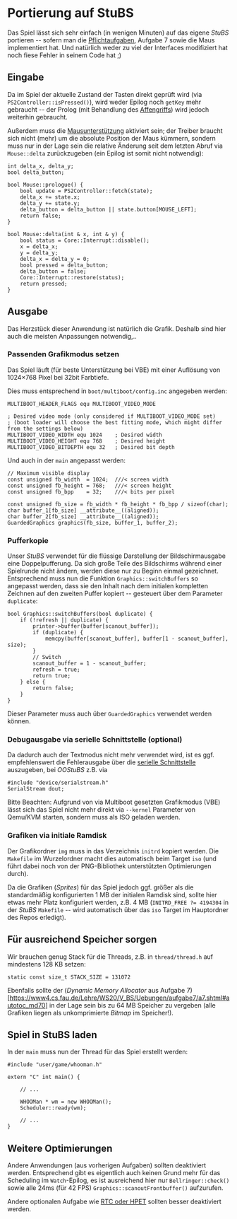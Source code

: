Portierung auf StuBS
====================

Das Spiel lässt sich sehr einfach (in wenigen Minuten) auf das eigene *StuBS* portieren -- sofern man die [Pflichtaufgaben](https://www4.cs.fau.de/Lehre/WS20/V_BS/Uebungen/#aufgaben), Aufgabe 7 sowie die Maus implementiert hat.
Und natürlich weder zu viel der Interfaces modifiziert hat noch fiese Fehler in seinem Code hat ;)


Eingabe
-------

Da im Spiel der aktuelle Zustand der Tasten direkt geprüft wird (via `PS2Controller::isPressed()`), wird weder Epilog noch `getKey` mehr gebraucht -- der Prolog (mit Behandlung des [Affengriffs](https://de.wikipedia.org/wiki/Klammergriff)) wird jedoch weiterhin gebraucht.

Außerdem muss die [Mausunterstützung](https://www4.cs.fau.de/Lehre/WS20/V_BS/Uebungen/aufgabe2/a2.shtml#autotoc_md31) aktiviert sein; der Treiber braucht sich nicht (mehr) um die absolute Position der Maus kümmern, sondern muss nur in der Lage sein die relative Änderung seit dem letzten Abruf via `Mouse::delta` zurückzugeben (ein Epilog ist somit nicht notwendig):

	int delta_x, delta_y;
	bool delta_button;

	bool Mouse::prologue() {
		bool update = PS2Controller::fetch(state);
		delta_x += state.x;
		delta_y += state.y;
		delta_button = delta_button || state.button[MOUSE_LEFT];
		return false;
	}

	bool Mouse::delta(int & x, int & y) {
		bool status = Core::Interrupt::disable();
		x = delta_x;
		y = delta_y;
		delta_x = delta_y = 0;
		bool pressed = delta_button;
		delta_button = false;
		Core::Interrupt::restore(status);
		return pressed;
	}


Ausgabe
-------

Das Herzstück dieser Anwendung ist natürlich die Grafik.
Deshalb sind hier auch die meisten Anpassungen notwendig,..

###  Passenden Grafikmodus setzen

Das Spiel läuft (für beste Unterstützung bei VBE) mit einer Auflösung von 1024×768 Pixel bei 32bit Farbtiefe.

Dies muss entsprechend in `boot/multiboot/config.inc` angegeben werden:

	MULTIBOOT_HEADER_FLAGS equ MULTIBOOT_VIDEO_MODE
	
	; Desired video mode (only considered if MULTIBOOT_VIDEO_MODE set)
	; (boot loader will choose the best fitting mode, which might differ from the settings below)
	MULTIBOOT_VIDEO_WIDTH equ 1024    ; Desired width
	MULTIBOOT_VIDEO_HEIGHT equ 768    ; Desired height
	MULTIBOOT_VIDEO_BITDEPTH equ 32   ; Desired bit depth

Und auch in der `main` angepasst werden:

	// Maximum visible display
	const unsigned fb_width  = 1024;  ///< screen width
	const unsigned fb_height = 768;   ///< screen height
	const unsigned fb_bpp    = 32;    ///< bits per pixel

	const unsigned fb_size = fb_width * fb_height * fb_bpp / sizeof(char);
	char buffer_1[fb_size] __attribute__((aligned));
	char buffer_2[fb_size] __attribute__((aligned));
	GuardedGraphics graphics(fb_size, buffer_1, buffer_2);


### Pufferkopie

Unser *StuBS* verwendet für die flüssige Darstellung der Bildschirmausgabe eine Doppelpufferung.
Da sich große Teile des Bildschirms während einer Spielrunde nicht ändern, werden diese nur zu Beginn einmal gezeichnet.
Entsprechend muss nun die Funktion `Graphics::switchBuffers` so angepasst werden, dass sie den Inhalt nach dem initialen kompletten Zeichnen auf den zweiten Puffer kopiert -- gesteuert über dem Parameter `duplicate`:

	bool Graphics::switchBuffers(bool duplicate) {
		if (!refresh || duplicate) {
			printer->buffer(buffer[scanout_buffer]);
			if (duplicate) {
				memcpy(buffer[scanout_buffer], buffer[1 - scanout_buffer], size);
			}
			// Switch
			scanout_buffer = 1 - scanout_buffer;
			refresh = true;
			return true;
		} else {
			return false;
		}
	}

Dieser Parameter muss auch über `GuardedGraphics` verwendet werden können.


### Debugausgabe via serielle Schnittstelle (optional)

Da dadurch auch der Textmodus nicht mehr verwendet wird, ist es ggf. empfehlenswert die Fehlerausgabe über die [serielle Schnittstelle](https://www4.cs.fau.de/Lehre/WS20/V_BS/Uebungen/aufgabe2/a2.shtml#autotoc_md30) auszugeben, bei *OOStuBS* z.B. via

	#include "device/serialstream.h"
	SerialStream dout;


Bitte Beachten: Aufgrund von via Multiboot gesetzten Grafikmodus (VBE) lässt sich das Spiel nicht mehr direkt via `--kernel` Parameter von Qemu/KVM starten, sondern muss als ISO geladen werden.


### Grafiken via initiale Ramdisk

Der Grafikordner `img` muss in das Verzeichnis `initrd` kopiert werden. 
Die `Makefile` im Wurzelordner macht dies automatisch beim Target `iso` (und führt dabei noch von der PNG-Bibliothek unterstützten Optimierungen durch).

Da die Grafiken (*Sprites*) für das Spiel jedoch ggf. größer als die standardmäßig konfigurierten 1 MB der initialen Ramdisk sind, sollte hier etwas mehr Platz konfiguriert werden, z.B. 4 MB (`INITRD_FREE ?= 4194304` in der *StuBS* `Makefile` -- wird automatisch über das `iso` Target im Hauptordner des Repos erledigt).


Für ausreichend Speicher sorgen
-------------------------------

Wir brauchen genug Stack für die Threads, z.B. in `thread/thread.h` auf mindestens 128 KB setzen:

	static const size_t STACK_SIZE = 131072

Ebenfalls sollte der (*Dynamic Memory Allocator* aus Aufgabe 7)[https://www4.cs.fau.de/Lehre/WS20/V_BS/Uebungen/aufgabe7/a7.shtml#autotoc_md70] in der Lage sein bis zu 64 MB Speicher zu vergeben (alle Grafiken liegen als unkomprimierte *Bitmap* im Speicher!).


Spiel in StuBS laden
--------------------

In der `main` muss nun der Thread für das Spiel erstellt werden:

	#include "user/game/whooman.h"

	extern "C" int main() {

		// ... 

		WHOOMan * wm = new WHOOMan();
		Scheduler::ready(wm);
		
		// ...
	}


Weitere Optimierungen
---------------------

Andere Anwendungen (aus vorherigen Aufgaben) sollten deaktiviert werden.
Entsprechend gibt es eigentlich auch keinen Grund mehr für das Scheduling im `Watch`-Epilog, es ist ausreichend hier nur `Bellringer::check()` sowie alle 24ms (für 42 FPS) `Graphics::scanoutFrontbuffer()` aufzurufen.

Andere optionalen Aufgabe wie [RTC oder HPET](https://www4.cs.fau.de/Lehre/WS20/V_BS/Uebungen/aufgabe5/a5.shtml) sollten besser deaktiviert werden.

